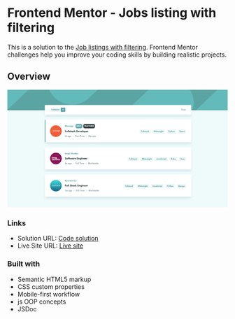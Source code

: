 # Frontend Mentor - Jobs listing with filtering

This is a solution to the [Job listings with filtering](https://www.frontendmentor.io/challenges/job-listings-with-filtering-ivstIPCt/hub). Frontend Mentor challenges help you improve your coding skills by building realistic projects. 

## Overview

![Screenshot of the project](./public/screnshot.png)

### Links

- Solution URL: [Code solution](https://github.com/DanijelAdrinek/Advice-Generator)
- Live Site URL: [Live site](https://danijeladrinek.github.io/Advice-Generator/)

### Built with

- Semantic HTML5 markup
- CSS custom properties
- Mobile-first workflow
- js OOP concepts
- JSDoc